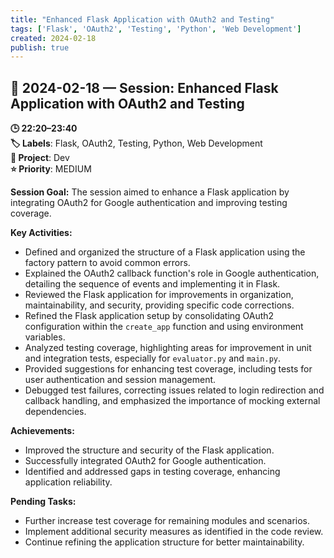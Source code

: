 ```yaml
---
title: "Enhanced Flask Application with OAuth2 and Testing"
tags: ['Flask', 'OAuth2', 'Testing', 'Python', 'Web Development']
created: 2024-02-18
publish: true
---
```


## 📅 2024-02-18 — Session: Enhanced Flask Application with OAuth2 and Testing

**🕒 22:20–23:40**  
**🏷️ Labels**: Flask, OAuth2, Testing, Python, Web Development  
**📂 Project**: Dev  
**⭐ Priority**: MEDIUM  


**Session Goal:**
The session aimed to enhance a Flask application by integrating OAuth2 for Google authentication and improving testing coverage.

**Key Activities:**
- Defined and organized the structure of a Flask application using the factory pattern to avoid common errors.
- Explained the OAuth2 callback function's role in Google authentication, detailing the sequence of events and implementing it in Flask.
- Reviewed the Flask application for improvements in organization, maintainability, and security, providing specific code corrections.
- Refined the Flask application setup by consolidating OAuth2 configuration within the `create_app` function and using environment variables.
- Analyzed testing coverage, highlighting areas for improvement in unit and integration tests, especially for `evaluator.py` and `main.py`.
- Provided suggestions for enhancing test coverage, including tests for user authentication and session management.
- Debugged test failures, correcting issues related to login redirection and callback handling, and emphasized the importance of mocking external dependencies.

**Achievements:**
- Improved the structure and security of the Flask application.
- Successfully integrated OAuth2 for Google authentication.
- Identified and addressed gaps in testing coverage, enhancing application reliability.

**Pending Tasks:**
- Further increase test coverage for remaining modules and scenarios.
- Implement additional security measures as identified in the code review.
- Continue refining the application structure for better maintainability.
